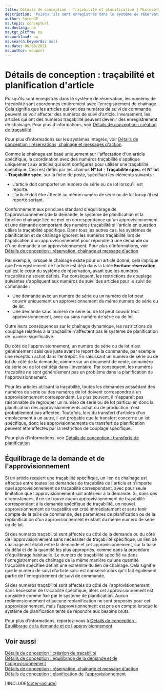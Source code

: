 ```yaml
---
title: Détails de conception - Traçabilité et planification | Microsoft Docs
description: 'Puisqu''ils sont enregistrés dans le système de réservation, les numéros de traçabilité sont coordonnés entièrement avec l''enregistrement de chaînage.'
author: SorenGP
ms.topic: conceptual
ms.devlang: na
ms.tgt_pltfrm: na
ms.workload: na
ms.search.keywords: null
ms.date: 06/08/2021
ms.author: edupont
---
```

# Détails de conception : traçabilité et planification d'article
Puisqu'ils sont enregistrés dans le système de réservation, les numéros de traçabilité sont coordonnés entièrement avec l'enregistrement de chaînage. Cela signifie que les articles qui ont des numéros de suivi de commande peuvent se voir affecter des numéros de suivi d'article. Inversement, les articles qui ont des numéros traçabilité peuvent devenir des enregistrement de chaînage. Pour plus d'informations, voir [Détails de conception : création de traçabilité](design-details-item-tracking-design.md).

Pour plus d'informations sur les systèmes intégrés, voir [Détails de conception : réservations, chaînage et messages d'action](design-details-reservation-order-tracking-and-action-messaging.md).

Comme le chaînage est basé uniquement sur l'affectation d'un article spécifique, la coordination avec des numéros traçabilité s'applique uniquement aux articles qui sont configurés pour utiliser une traçabilité spécifique. Ceci est défini par les champs **N° lot - Traçabilité spéc.** et **N° lot - Traçabilité spéc.** sur la fiche de poste, spécifiant les éléments suivants :

- L'article doit comporter un numéro de série ou de lot lorsqu'il est reporté.
- L'article doit être affecté au même numéro de série ou de lot lorsqu'il est reporté sortant.

Conformément aux principes standard d'équilibrage de l'approvisionnement/de la demande, le système de planification et la fonction chaînage liée ne met en correspondance qu'un approvisionnement et une demande comportant des numéros traçabilité si l'article en question utilise la traçabilité spécifique. Dans tous les autres cas, les systèmes de planification et de chaînage ignorent les numéros traçabilité lors de l'application d'un approvisionnement pour répondre à une demande ou d'une demande à un approvisionnement. Pour plus d'informations, voir [Détails de conception : réservation, chaînage et message d'action](design-details-reservation-order-tracking-and-action-messaging.md).

Par exemple, lorsque le chaînage existe pour un article donné, cela implique que l'enregistrement de l'article est déjà dans la table **Ecriture réservation**, qui est le cœur du système de réservation, avant que les numéros traçabilité ne soient définis. Par conséquent, les restrictions de couplage suivantes s'appliquent aux numéros de suivi des articles pour le suivi de commande :

- Une demande avec un numéro de série ou un numéro de lot peut couvrir uniquement un approvisionnement de même numéro de série ou de lot.
- Une demande sans numéro de série ou de lot peut couvrir tout approvisionnement, avec ou sans numéro de série ou de lot.

Outre leurs conséquences sur le chaînage dynamique, les restrictions de couplage relatives à la traçabilité n'affectent pas le système de planification de manière significative.

Du côté de l'approvisionnement, un numéro de série ou de lot n'est généralement saisi que juste avant le report de la commande, par exemple une réception achat dans l'entrepôt. En saisissant un numéro de série ou de lot du côté de la demande, comme sur un document de vente, ce numéro de série ou de lot est déjà dans l'inventaire. Par conséquent, les numéros traçabilité ne sont généralement pas un problème dans la planification de l'approvisionnement.

Pour les articles utilisant la traçabilité, toutes les demandes possédant des numéros de série ou des numéros de lot doivent correspondre à un approvisionnement correspondant. Le plus souvent, il n'apparaît pas raisonnable de regrouper un numéro de série ou de lot particulier, donc la planification des approvisionnements achat ou de production n'est probablement pas affectée. Toutefois, lors du transfert d'articles d'un emplacement à un autre, il est probable que le transfert concerne un lot spécifique, donc les approvisionnements de transfert de planification peuvent être affectés par la restriction de couplage spécifique.

Pour plus d'informations, voir [Détails de conception : transferts de planification](design-details-transfers-in-planning.md)

## Équilibrage de la demande et de l'approvisionnement
Si un article requiert une traçabilité spécifique, un lien de chaînage est effectué entre toutes les demandes de traçabilité de l'article et n'importe quel approvisionnement de traçabilité correspondant, avec pour seule limitation que l'approvisionnement soit antérieur à la demande. Si, dans ces circonstances, il ne se trouve aucun approvisionnement de traçabilité correspondant à la demande spécifique de traçabilité, un nouvel approvisionnement de traçabilité est créé immédiatement et sans tenir compte de la taille de commande, des paramètres de planification ou de la replanification d'un approvisionnement existant du même numéro de série ou de lot.

Si des numéros traçabilité sont affectés du côté de la demande ou du côté de l'approvisionnement sans nécessiter de traçabilité spécifique, un lien de chaînage est établi entre la demande et cet approvisionnement, sur la base du délai et de la quantité les plus appropriés, comme dans la procédure d'équilibrage habituelle. Le numéro de traçabilité spécifié va dans l'enregistrement de chaînage de la même manière qu'une quantité traçabilité spécifiée définit une extrémité du lien de chaînage. Cela signifie que le numéro de suivi d'article saisi est conservé alors qu'il fait également partie de l'enregistrement de suivi de commande.

Si des numéros traçabilité sont affectés du côté de l'approvisionnement sans nécessiter de traçabilité spécifique, alors cet approvisionnement est considéré comme fixe par le système de planification. Aucun redimensionnement et aucune replanification ne sont proposés pour cet approvisionnement, mais l'approvisionnement est pris en compte lorsque le système de planification tente de répondre aux besoins bruts.

Pour plus d'informations, reportez-vous à [Détails de conception : Équilibrage de la demande et de l'approvisionnement](design-details-balancing-demand-and-supply.md).  

## Voir aussi  
[Détails de conception : création de traçabilité](design-details-item-tracking-design.md)  
[Détails de conception : équilibrage de la demande et de l'approvisionnement](design-details-balancing-demand-and-supply.md)  
[Détails de conception : réservation, chaînage et message d'action](design-details-reservation-order-tracking-and-action-messaging.md)   
[Détails de conception : planification de l'approvisionnement](design-details-supply-planning.md)  


[!INCLUDE[footer-include](includes/footer-banner.md)]